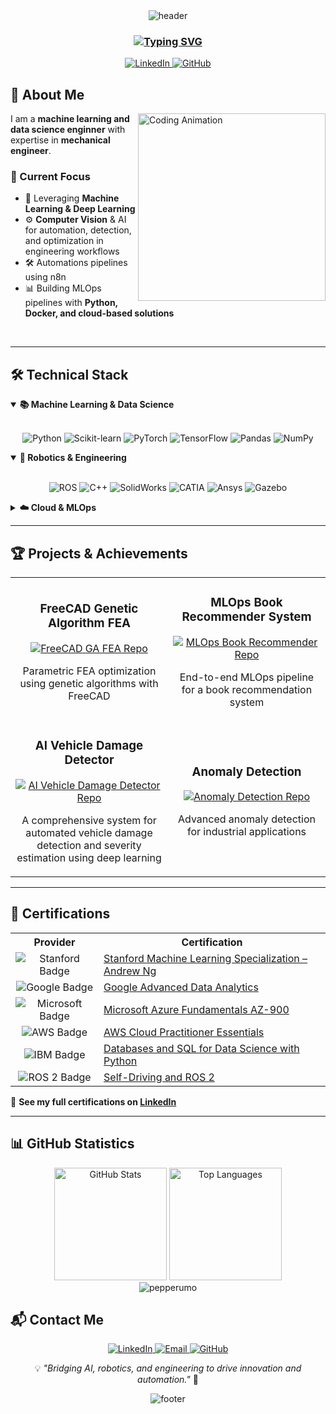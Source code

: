 <!-- Custom banner with modern design -->
<div align="center">
  <img src="https://capsule-render.vercel.app/api?type=waving&color=gradient&height=200&section=header&text=Giuseppe%20Rumore&fontSize=50&fontAlignY=35&animation=fadeIn&fontColor=white" alt="header" />
  
  <h3>
    <a href="https://git.io/typing-svg">
      <img src="https://readme-typing-svg.herokuapp.com?font=Fira+Code&size=24&pause=1500&center=true&vCenter=true&random=false&width=550&lines=Machine+Learning+Engineer;Data+Scientist;Mechanical+Engineer" alt="Typing SVG" />
    </a>
  </h3>

  <p>
    <a href="https://www.linkedin.com/in/giuseppe-rumore-b2599961" target="_blank">
      <img src="https://img.shields.io/badge/LinkedIn-0A66C2?style=for-the-badge&logo=linkedin&logoColor=white" alt="LinkedIn" />
    </a>
    <a href="https://github.com/pepperumo" target="_blank">
      <img src="https://img.shields.io/badge/GitHub-181717?style=for-the-badge&logo=github&logoColor=white" alt="GitHub" />
    </a>
  </p>
</div>

## 🚀 About Me

<img align="right" width="300" src="https://media.giphy.com/media/L1R1tvI9svkIWwpVYr/giphy.gif" alt="Coding Animation" />

I am a **machine learning and data science enginner** with expertise in **mechanical engineer**.

### 🔹 Current Focus

- 🧠 Leveraging **Machine Learning & Deep Learning**  
- ⚙️ **Computer Vision** & AI for automation, detection, and optimization in engineering workflows
- 🛠️ Automations pipelines using n8n
- 📊 Building MLOps pipelines with **Python, Docker, and cloud-based solutions**

<br clear="right"/>

---

## 🛠️ Technical Stack

<details open>
  <summary><b>📚 Machine Learning & Data Science</b></summary>
  <br>
  <p align="center">
    <img src="https://img.shields.io/badge/Python-3776AB?style=for-the-badge&logo=python&logoColor=white" alt="Python" />
    <img src="https://img.shields.io/badge/scikit--learn-F7931E?style=for-the-badge&logo=scikit-learn&logoColor=white" alt="Scikit-learn" />
    <img src="https://img.shields.io/badge/PyTorch-EE4C2C?style=for-the-badge&logo=pytorch&logoColor=white" alt="PyTorch" />
    <img src="https://img.shields.io/badge/TensorFlow-FF6F00?style=for-the-badge&logo=tensorflow&logoColor=white" alt="TensorFlow" />
    <img src="https://img.shields.io/badge/Pandas-150458?style=for-the-badge&logo=pandas&logoColor=white" alt="Pandas" />
    <img src="https://img.shields.io/badge/NumPy-013243?style=for-the-badge&logo=numpy&logoColor=white" alt="NumPy" />
  </p>
</details>

<details open>
  <summary><b>🤖 Robotics & Engineering</b></summary>
  <br>
  <p align="center">
    <img src="https://img.shields.io/badge/ROS-22314E?style=for-the-badge&logo=ros&logoColor=white" alt="ROS" />
    <img src="https://img.shields.io/badge/C++-00599C?style=for-the-badge&logo=cplusplus&logoColor=white" alt="C++" />
    <img src="https://img.shields.io/badge/SolidWorks-FF0000?style=for-the-badge&logo=dassaultsystemes&logoColor=white" alt="SolidWorks" />
    <img src="https://img.shields.io/badge/CATIA-005386?style=for-the-badge&logo=dassaultsystemes&logoColor=white" alt="CATIA" />
    <img src="https://img.shields.io/badge/Ansys-FFB71B?style=for-the-badge&logo=ansys&logoColor=black" alt="Ansys" />
    <img src="https://img.shields.io/badge/Gazebo-00AFF0?style=for-the-badge&logoColor=white" alt="Gazebo" />
  </p>
</details>

<details>
  <summary><b>☁️ Cloud & MLOps</b></summary>
  <br>
  <p align="center">
    <img src="https://img.shields.io/badge/AWS-232F3E?style=for-the-badge&logo=amazon-aws&logoColor=white" alt="AWS" />
    <img src="https://img.shields.io/badge/Azure-0078D4?style=for-the-badge&logo=microsoft-azure&logoColor=white" alt="Azure" />
    <img src="https://img.shields.io/badge/Google_Cloud-4285F4?style=for-the-badge&logo=google-cloud&logoColor=white" alt="GCP" />
    <img src="https://img.shields.io/badge/Docker-2496ED?style=for-the-badge&logo=docker&logoColor=white" alt="Docker" />
    <img src="https://img.shields.io/badge/Linux-FCC624?style=for-the-badge&logo=linux&logoColor=black" alt="Linux" />
    <img src="https://img.shields.io/badge/Git-F05032?style=for-the-badge&logo=git&logoColor=white" alt="Git" />
  </p>
</details>

---

## 🏆 Projects & Achievements

<div align="center">
  <table>
    <tr>
      <td width="50%">
        <h3 align="center">FreeCAD Genetic Algorithm FEA</h3>
        <p align="center">
          <a href="https://github.com/pepperumo/FreeCAD-genetic-algorithm_FEA" target="_blank">
            <img src="https://github-readme-stats.vercel.app/api/pin/?username=pepperumo&repo=FreeCAD-genetic-algorithm_FEA&theme=tokyonight" alt="FreeCAD GA FEA Repo"/>
          </a>
        </p>
        <p align="center">Parametric FEA optimization using genetic algorithms with FreeCAD</p>
      </td>
      <td width="50%">
        <h3 align="center">MLOps Book Recommender System</h3>
        <p align="center">
          <a href="https://github.com/pepperumo/MLOps_book_recommender_system" target="_blank">
            <img src="https://github-readme-stats.vercel.app/api/pin/?username=pepperumo&repo=MLOps_book_recommender_system&theme=tokyonight" alt="MLOps Book Recommender Repo"/>
          </a>
        </p>
        <p align="center">End-to-end MLOps pipeline for a book recommendation system</p>
      </td>
    </tr>
    <tr>
      <td width="50%">
        <h3 align="center">AI Vehicle Damage Detector</h3>
        <p align="center">
          <a href="https://github.com/pepperumo/automated_vehicle_damage" target="_blank">
            <img src="https://github-readme-stats.vercel.app/api/pin/?username=pepperumo&repo=automated_vehicle_damage&theme=tokyonight" alt="AI Vehicle Damage Detector Repo"/>
          </a>
        </p>
        <p align="center">A comprehensive system for automated vehicle damage detection and severity estimation using deep learning</p>
      </td>
      <td width="50%">
        <h3 align="center">Anomaly Detection</h3>
        <p align="center">
          <a href="https://github.com/pepperumo/MVTEC-anomaly-detection" target="_blank">
            <img src="https://github-readme-stats.vercel.app/api/pin/?username=pepperumo&repo=MVTEC-anomaly-detection&theme=tokyonight" alt="Anomaly Detection Repo"/>
          </a>
        </p>
        <p align="center">Advanced anomaly detection for industrial applications</p>
      </td>
    </tr>
  </table>
</div>

---

## 📜 Certifications

<div align="center">
  <table>
    <tr>
      <th>Provider</th>
      <th>Certification</th>
    </tr>
    <tr>
      <td align="center">
        <img src="https://img.shields.io/badge/Stanford-8C1515?style=for-the-badge&logo=stanford&logoColor=white" alt="Stanford Badge"/>
      </td>
      <td><a href="https://www.coursera.org/account/accomplishments/specialization/RZS3DFHHQVDC">Stanford Machine Learning Specialization – Andrew Ng</a></td>
    </tr>
    <tr>
      <td align="center">
        <img src="https://img.shields.io/badge/Google-4285F4?style=for-the-badge&logo=google&logoColor=white" alt="Google Badge"/>
      </td>
      <td><a href="https://www.coursera.org/account/accomplishments/specialization/ZC2SLKO3FBZ0">Google Advanced Data Analytics</a></td>
    </tr>
    <tr>
      <td align="center">
        <img src="https://img.shields.io/badge/Microsoft-0078D4?style=for-the-badge&logo=microsoft&logoColor=white" alt="Microsoft Badge"/>
      </td>
      <td><a href="https://www.coursera.org/account/accomplishments/specialization/S5X2ISJLHPYU">Microsoft Azure Fundamentals AZ-900</a></td>
    </tr>
    <tr>
      <td align="center">
        <img src="https://img.shields.io/badge/AWS-232F3E?style=for-the-badge&logo=amazon-aws&logoColor=white" alt="AWS Badge"/>
      </td>
      <td><a href="https://www.coursera.org/account/accomplishments/verify/BBC8GIDMRWBB">AWS Cloud Practitioner Essentials</a></td>
    </tr>
    <tr>
      <td align="center">
        <img src="https://img.shields.io/badge/IBM-052FAD?style=for-the-badge&logo=ibm&logoColor=white" alt="IBM Badge"/>
      </td>
      <td><a href="https://www.coursera.org/account/accomplishments/verify/H7XUQXGI3O5M">Databases and SQL for Data Science with Python</a></td>
    </tr>
    <tr>
      <td align="center">
        <img src="https://img.shields.io/badge/ROS2-22314E?style=for-the-badge&logo=ros&logoColor=white" alt="ROS 2 Badge"/>
      </td>
      <td><a href="https://www.udemy.com/certificate/UC-b2344127-ae60-4358-9c42-8a33d449ea45/">Self-Driving and ROS 2</a></td>
    </tr>
  </table>
</div>

🔗 **See my full certifications on [LinkedIn](https://www.linkedin.com/in/giuseppe-rumore-b2599961/details/certifications/)**

---

## 📊 GitHub Statistics

<div align="center">
  <img src="https://github-readme-stats.vercel.app/api?username=pepperumo&show_icons=true&count_private=true&theme=tokyonight&hide_border=true" height="180px" alt="GitHub Stats"/>
  <img src="https://github-readme-stats.vercel.app/api/top-langs/?username=pepperumo&layout=compact&theme=tokyonight&hide_border=true&hide=jupyter%20notebook,html" height="180px" alt="Top Languages"/>
</div>

<div align="center">
  <img align="center" src="https://github-readme-streak-stats.herokuapp.com/?user=pepperumo&theme=radical&border=7F3FBF&background=0D1117" alt="pepperumo"/>
</div>

  
## 📬 Contact Me

<div align="center">
  <p>
    <a href="https://www.linkedin.com/in/giuseppe-rumore-b2599961/" target="_blank">
      <img src="https://img.shields.io/badge/LinkedIn-Connect-0A66C2?style=for-the-badge&logo=linkedin" alt="LinkedIn"/>
    </a>
    <a href="mailto:contact@giusepperumore.com" target="_blank">
      <img src="https://img.shields.io/badge/Email-Contact-D14836?style=for-the-badge&logo=gmail" alt="Email"/>
    </a>
    <a href="https://github.com/pepperumo" target="_blank">
      <img src="https://img.shields.io/badge/GitHub-Follow-181717?style=for-the-badge&logo=github" alt="GitHub"/>
    </a>
  </p>
  
  <p>💡 <i>"Bridging AI, robotics, and engineering to drive innovation and automation."</i> 🚀</p>
  
  <img src="https://capsule-render.vercel.app/api?type=waving&color=gradient&height=100&section=footer" alt="footer" />
</div>

